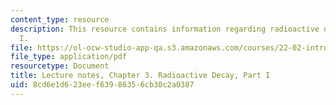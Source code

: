 ```yaml
---
content_type: resource
description: This resource contains information regarding radioactive decay, part
  I.
file: https://ol-ocw-studio-app-qa.s3.amazonaws.com/courses/22-02-introduction-to-applied-nuclear-physics-spring-2012/8cd6e1d623eef63986356cb30c2a0387_MIT22_02S12_lec_ch3.pdf
file_type: application/pdf
resourcetype: Document
title: Lecture notes, Chapter 3. Radioactive Decay, Part I
uid: 8cd6e1d6-23ee-f639-8635-6cb30c2a0387
---
```

